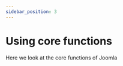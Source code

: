 ```yaml
---
sidebar_position: 3
---
```


Using core functions
===============

Here we look at the core functions of Joomla